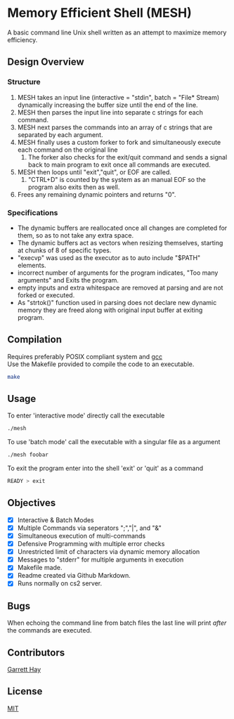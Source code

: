 # Memory Efficient Shell (MESH)
A basic command line Unix shell written as an attempt to maximize memory efficiency.

## Design Overview
### Structure
1. MESH takes an input line (interactive = "stdin", batch = "File* Stream) dynamically increasing the buffer size until the end of the line.
2. MESH then parses the input line into separate c strings for each command.
3. MESH next parses the commands into an array of c strings that are separated by each argument.
4. MESH finally uses a custom forker to fork and simultaneously execute each command on the original line
   1. The forker also checks for the exit/quit command and sends a signal back to main program to exit once all commands are executed.
5. MESH then loops until "exit","quit", or EOF are called.
   1. "CTRL+D" is counted by the system as an manual EOF so the program also exits then as well.
6. Frees any remaining dynamic pointers and returns "0".

### Specifications
* The dynamic buffers are reallocated once all changes are completed for them, so as to not take any extra space.
* The dynamic buffers act as vectors when resizing themselves, starting at chunks of 8 of specific types.
* "execvp" was used as the executor as to auto include "$PATH" elements.
* incorrect number of arguments for the program indicates, "Too many arguments" and Exits the program.
* empty inputs and extra whitespace are removed at parsing and are not forked or executed.
* As "strtok()" function used in parsing does not declare new dynamic memory they are freed along with original input buffer at exiting program.

## Compilation
Requires preferably POSIX compliant system and [gcc](https://gcc.gnu.org/) \
Use the Makefile provided to compile the code to an executable.
```bash
make
```

## Usage
To enter 'interactive mode' directly call the executable
```bash
./mesh
```
To use 'batch mode' call the executable with a singular file as a argument
```bash
./mesh foobar
```

To exit the program enter into the shell 'exit' or 'quit' as a command
```bash
READY > exit
```
## Objectives
- [x] Interactive & Batch Modes
- [x] Multiple Commands via seperators ";","|", and "&"
- [x] Simultaneous execution of multi-commands
- [x] Defensive Programming with multiple error checks
- [x] Unrestricted limit of characters via dynamic memory allocation
- [x] Messages to "stderr" for multiple arguments in execution
- [x] Makefile made.
- [x] Readme created via Github Markdown.
- [x] Runs normally on cs2 server.

## Bugs
When echoing the command line from batch files the last line will print *after* the commands are executed. 

## Contributors
[Garrett Hay](https://github.com/Garrett-H)

## License
[MIT](https://choosealicense.com/licenses/mit/)
